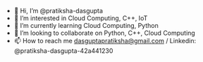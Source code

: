 - 👋 Hi, I’m @pratiksha-dasgupta
- 👀 I’m interested in Cloud Computing, C++, IoT
- 🌱 I’m currently learning Cloud Computing, Python
- 💞️ I’m looking to collaborate on Python, C++, Cloud Computing
- 📫 How to reach me dasguptapratiksha@gmail.com / Linkedin: @pratiksha-dasgupta-42a441230

<!---
pratiksha-dasgupta/pratiksha-dasgupta is a ✨ special ✨ repository because its `README.md` (this file) appears on your GitHub profile.
You can click the Preview link to take a look at your changes.
--->
